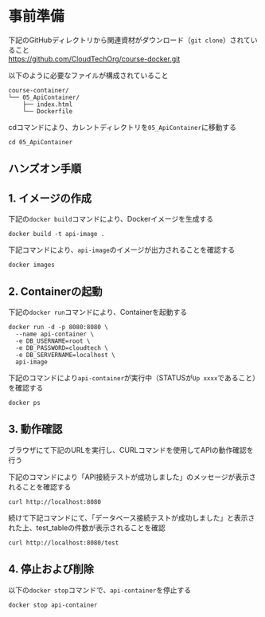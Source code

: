 # 事前準備
下記のGitHubディレクトリから関連資材がダウンロード（`git clone`）されていること<br>
https://github.com/CloudTechOrg/course-docker.git

以下のように必要なファイルが構成されていること
```
course-container/
└── 05_ApiContainer/
    ├── index.html
    └── Dockerfile
```

cdコマンドにより、カレントディレクトリを`05_ApiContainer`に移動する
```
cd 05_ApiContainer
```

## ハンズオン手順

## 1. イメージの作成
下記の`docker build`コマンドにより、Dockerイメージを生成する
```
docker build -t api-image .
```

下記コマンドにより、`api-image`のイメージが出力されることを確認する
```
docker images
```

## 2. Containerの起動
下記の`docker run`コマンドにより、Containerを起動する
```
docker run -d -p 8080:8080 \
  --name api-container \
  -e DB_USERNAME=root \
  -e DB_PASSWORD=cloudtech \
  -e DB_SERVERNAME=localhost \
  api-image
```

下記のコマンドにより`api-container`が実行中（STATUSが`Up xxxx`であること）を確認する
```
docker ps
```

## 3. 動作確認
ブラウザにて下記のURLを実行し、CURLコマンドを使用してAPIの動作確認を行う

下記のコマンドにより「API接続テストが成功しました」のメッセージが表示されることを確認する
```
curl http://localhost:8080
```

続けて下記コマンドにて、「データベース接続テストが成功しました」と表示された上、test_tableの件数が表示されることを確認

```
curl http://localhost:8080/test
```

## 4. 停止および削除
以下の`docker stop`コマンドで、`api-container`を停止する
```
docker stop api-container
```
